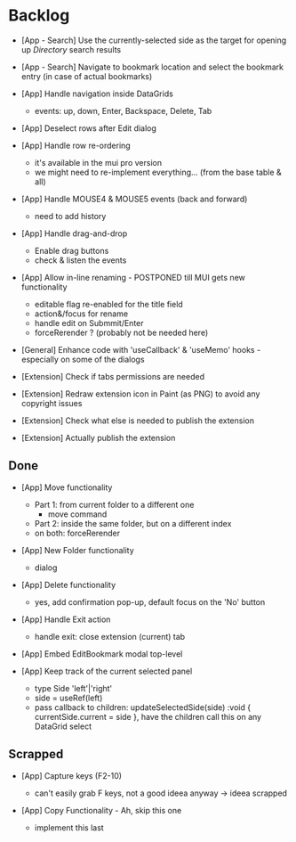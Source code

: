# Backlog

- [App - Search] Use the currently-selected side as the target for opening up _Directory_ search results
- [App - Search] Navigate to bookmark location and select the bookmark entry (in case of actual bookmarks)

- [App] Handle navigation inside DataGrids
  - events: up, down, Enter, Backspace, Delete, Tab

- [App] Deselect rows after Edit dialog

- [App] Handle row re-ordering

  - it's available in the mui pro version
  - we might need to re-implement everything... (from the base table & all)

- [App] Handle MOUSE4 & MOUSE5 events (back and forward)
  - need to add history

- [App] Handle drag-and-drop
  - Enable drag buttons
  - check & listen the events

- [App] Allow in-line renaming - POSTPONED till MUI gets new functionality

  - editable flag re-enabled for the title field
  - action&/focus for rename
  - handle edit on Submmit/Enter

  * forceRerender ? (probably not be needed here)

- [General] Enhance code with 'useCallback' & 'useMemo' hooks - especially on some of the dialogs
- [Extension] Check if tabs permissions are needed
- [Extension] Redraw extension icon in Paint (as PNG) to avoid any copyright issues
- [Extension] Check what else is needed to publish the extension
- [Extension] Actually publish the extension

## Done

- [App] Move functionality

  - Part 1: from current folder to a different one
    - move command
  - Part 2: inside the same folder, but on a different index

  * on both: forceRerender

- [App] New Folder functionality

  - dialog

- [App] Delete functionality

  - yes, add confirmation pop-up, default focus on the 'No' button

- [App] Handle Exit action

  - handle exit: close extension (current) tab

- [App] Embed EditBookmark modal top-level

- [App] Keep track of the current selected panel
  - type Side 'left'|'right'
  - side = useRef<Side>(left)
  - pass callback to children: updateSelectedSide(side) :void { currentSide.current = side }, have the children call this on any DataGrid select

## Scrapped

- [App] Capture keys (F2-10)
  - can't easily grab F keys, not a good ideea anyway -> ideea scrapped

- [App] Copy Functionality - Ah, skip this one

  - implement this last

